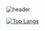 ![header](https://capsule-render.vercel.app/api?type=waving&height=200&text=o-zonc&fontAlign=80&fontAlignY=40&color=gradient&customColorList=6)

[![Top Langs](https://github-readme-stats.vercel.app/api/top-langs/?username=o-zonc)](https://github.com/anuraghazra/github-readme-stats)

